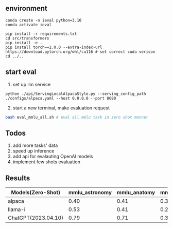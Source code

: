 ## environment
```
conda create -n ieval python=3.10
conda activate ieval

pip install -r requirements.txt
cd src/transformers
pip install -e .
pip install torch==2.0.0 --extra-index-url https://download.pytorch.org/whl/cu116 # set correct cuda verison
cd ../..
```

## start eval

1. set up llm service
```
python ./api/ServingLocalAlpacaStyle.py --serving_config_path ./configs/alpaca.yaml --host 0.0.0.0 --port 8080
```

2. start a new terminal, make evaluation request
```bash
bash eval_mmlu_all.sh # eval all mmlu task in zero shot manner
```

## Todos

1. add more tasks' data
2. speed up inference
3. add api for evalauting OpenAI models
4. implement few shots evaluation



## Results
| Models(Zero-Shot)              | mmlu_astronomy | mmlu_anatomy | mmlu_college_mathematics | mmlu_abstract_algebra |
|---------------------|----------------|--------------|--------------------------|-----------------------|
| alpaca              | 0.40           | 0.41         | 0.31                     | 0.10                  |
| llama-i             | 0.53           | 0.41         | 0.29                     | 0.27                  |
| ChatGPT(2023.04.10) | 0.79           | 0.71         | 0.30                     | 0.35                  |

